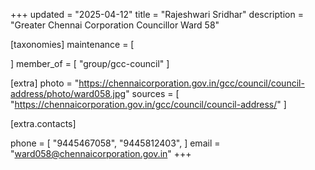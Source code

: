 +++
updated = "2025-04-12"
title = "Rajeshwari Sridhar"
description = "Greater Chennai Corporation Councillor Ward 58"

[taxonomies]
maintenance = [

]
member_of = [
    "group/gcc-council"
]

[extra]
photo = "https://chennaicorporation.gov.in/gcc/council/council-address/photo/ward058.jpg"
sources = [
    "https://chennaicorporation.gov.in/gcc/council/council-address/"
]

[extra.contacts]

phone = [
    "9445467058",
    "9445812403",
    ]
email = "ward058@chennaicorporation.gov.in"
+++